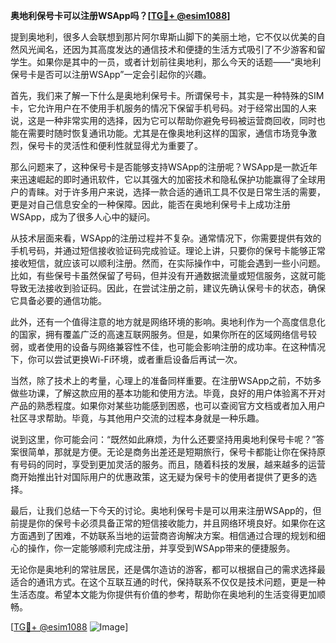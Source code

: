 **奥地利保号卡可以注册WSApp吗？[[TG💪+ @esim1088](https://t.me/s/esim1088)]**

提到奥地利，很多人会联想到那片阿尔卑斯山脚下的美丽土地，它不仅以优美的自然风光闻名，还因为其高度发达的通信技术和便捷的生活方式吸引了不少游客和留学生。如果你是其中的一员，或者计划前往奥地利，那么今天的话题——“奥地利保号卡是否可以注册WSApp”一定会引起你的兴趣。

首先，我们来了解一下什么是奥地利保号卡。所谓保号卡，其实是一种特殊的SIM卡，它允许用户在不使用手机服务的情况下保留手机号码。对于经常出国的人来说，这是一种非常实用的选择，因为它可以帮助你避免号码被运营商回收，同时也能在需要时随时恢复通讯功能。尤其是在像奥地利这样的国家，通信市场竞争激烈，保号卡的灵活性和便利性就显得尤为重要了。

那么问题来了，这种保号卡是否能够支持WSApp的注册呢？WSApp是一款近年来迅速崛起的即时通讯软件，它以其强大的加密技术和隐私保护功能赢得了全球用户的青睐。对于许多用户来说，选择一款合适的通讯工具不仅是日常生活的需要，更是对自己信息安全的一种保障。因此，能否在奥地利保号卡上成功注册WSApp，成为了很多人心中的疑问。

从技术层面来看，WSApp的注册过程并不复杂。通常情况下，你需要提供有效的手机号码，并通过短信接收验证码完成验证。理论上讲，只要你的保号卡能够正常接收短信，就应该可以顺利注册。然而，在实际操作中，可能会遇到一些小问题。比如，有些保号卡虽然保留了号码，但并没有开通数据流量或短信服务，这就可能导致无法接收到验证码。因此，在尝试注册之前，建议先确认保号卡的状态，确保它具备必要的通信功能。

此外，还有一个值得注意的地方就是网络环境的影响。奥地利作为一个高度信息化的国家，拥有覆盖广泛的高速互联网服务。但是，如果你所在的区域网络信号较弱，或者使用的设备与网络兼容性不佳，也可能会影响注册的成功率。在这种情况下，你可以尝试更换Wi-Fi环境，或者重启设备后再试一次。

当然，除了技术上的考量，心理上的准备同样重要。在注册WSApp之前，不妨多做些功课，了解这款应用的基本功能和使用方法。毕竟，良好的用户体验离不开对产品的熟悉程度。如果你对某些功能感到困惑，也可以查阅官方文档或者加入用户社区寻求帮助。毕竟，与其他用户交流的过程本身就是一种乐趣。

说到这里，你可能会问：“既然如此麻烦，为什么还要坚持用奥地利保号卡呢？”答案很简单，那就是方便。无论是商务出差还是短期旅行，保号卡都能让你在保持原有号码的同时，享受到更加灵活的服务。而且，随着科技的发展，越来越多的运营商开始推出针对国际用户的优惠政策，这无疑为保号卡的使用者提供了更多的选择。

最后，让我们总结一下今天的讨论。奥地利保号卡是可以用来注册WSApp的，但前提是你的保号卡必须具备正常的短信接收能力，并且网络环境良好。如果你在这方面遇到了困难，不妨联系当地的运营商咨询解决方案。相信通过合理的规划和细心的操作，你一定能够顺利完成注册，并享受到WSApp带来的便捷服务。

无论你是奥地利的常驻居民，还是偶尔造访的游客，都可以根据自己的需求选择最适合的通讯方式。在这个互联互通的时代，保持联系不仅仅是技术问题，更是一种生活态度。希望本文能为你提供有价值的参考，帮助你在奥地利的生活变得更加顺畅。

[[TG💪+ @esim1088](https://t.me/s/esim1088) ![Image](https://i.postimg.cc/4NQfJmqS/Snipaste-2025-05-13-00-14-12.png)]